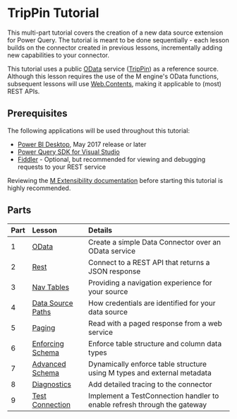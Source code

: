 # TripPin Tutorial

This multi-part tutorial covers the creation of a new data source extension for Power Query. The tutorial is meant to be done sequentially - each lesson builds on the connector created in previous lessons, incrementally adding new capabilities to your connector.

This tutorial uses a public [OData](http://www.odata.org/documentation/) service ([TripPin](http://services.odata.org/v4/TripPinService/)) as a reference source. Although this lesson requires the use of the M engine's OData functions, subsequent lessons will use [Web.Contents](https://msdn.microsoft.com/en-us/library/mt260892.aspx), making it applicable to (most) REST APIs.

## Prerequisites

The following applications will be used throughout this tutorial:

* [Power BI Desktop](https://www.microsoft.com/en-us/download/details.aspx?id=45331), May 2017 release or later
* [Power Query SDK for Visual Studio](https://aka.ms/powerquerysdk)
* [Fiddler](http://www.telerik.com/fiddler) - Optional, but recommended for viewing and debugging requests to your REST service

Reviewing the [M Extensibility documentation](../../docs/m-extensions.md) before starting this tutorial is highly recommended.

## Parts

|Part|Lesson                             |Details|
|----|:----------------------------------|:----------------------------------------------------|
|1   |[OData](1-OData)                   |Create a simple Data Connector over an OData service |
|2   |[Rest](2-Rest)                     |Connect to a REST API that returns a JSON response   |
|3   |[Nav Tables](3-NavTables)          |Providing a navigation experience for your source    |
|4   |[Data Source Paths](4-Paths)       |How credentials are identified for your data source  |
|5   |[Paging](5-Paging)                 |Read with a paged response from a web service        |
|6   |[Enforcing Schema](6-Schema)       |Enforce table structure and column data types        |
|7   |[Advanced Schema](7-AdvancedSchema)|Dynamically enforce table structure using M types and external metadata |
|8   |[Diagnostics](8-Diagnostics)       |Add detailed tracing to the connector                |
|9   |[Test Connection](9-TestConnection)|Implement a TestConnection handler to enable refresh through the gateway |
